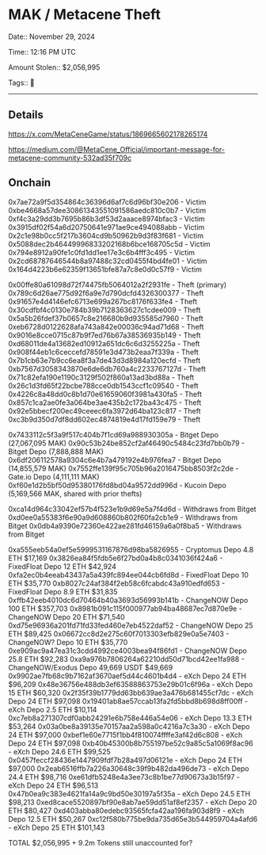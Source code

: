 # MAK / Metacene Theft 

Date:: November 29, 2024

Time:: 12:16 PM UTC

Amount Stolen:: $2,056,995

Tags:: 🔑

---


## Details

https://x.com/MetaCeneGame/status/1869665602178265174

https://medium.com/@MetaCene_Official/important-message-for-metacene-community-532ad35f709c


## Onchain

0x7ae72a9f5d354864c36396d6af7c6d96bf30e206 - Victim
0xbe4668a57dee30861343551091586aedc810c0b7 - Victim
0xf4c3a29dd3b7695b86b3df53d2aaace8974bfac3 - Victim
0x3915df02f54a6d20750641e971ae9ce494088abb - Victim
0x2c1e98b0cc5f217b3604cd9b50962b9d3f83f681 - Victim
0x5088dec2b46449996833202168b6bce168705c5d - Victim
0x794e8912a90fe1c0fd1dd1ee17e3c6b4fff3c495 - Victim
0x2cd68787646544b8a97488c32cd0455f4bd4fe01 - Victim
0x164d4223b6e62359f13651bfe87a7c8e0d0c57f9 - Victim

0x00ffe80a61098d72f74475fb5064012a2f2931fe - Theft (primary)
0x789c6d26ae775d92f6a9e7d790dcfd4326300377 - Theft
0x91657e4d4146efc6713e699a267bc8176f633fe4 - Theft
0x30cdfbf4c0130e784b39b7128363627c1cdee009 - Theft
0x5a5b26fdef37b0657c8e216680b9d935585d7960 - Theft
0xeb6728d0122628afa743a842e00036c94ad71d68 - Theft
0x9016e8cce0715c87b9f7ed76b67a38536935b149 - Theft
0xd68011de4a13682ed10912a651dc6c6d3255225a - Theft
0x908f44eb1c6ceccefd78591e3d473b2eaa7f339a - Theft
0x7b1cb63e7b9cc6ea8f3a7de43d3d8984a120ecfd - Theft
0xb7567d3058343870e6de6db760a4c2233767127d - Theft
0x71c82efa190e1190c3129f502f860a13ad3bd88a - Theft
0x26c1d3fd65f22bcbe788cce0db1543ccf1c09540 - Theft
0x4226c8a48dd0c8b1d70e61659060f3981a430fa5 - Theft
0x857c1ca2ae0fe3a064be3ae435b2c172ba43c475 - Theft
0x92e5bbecf200ec49ceeec6fa3972d64ba123c817 - Theft
0xc3b9d350d7df8dd602ec4874819e4d17fd159e79 - Theft

0x7433112c5f3a9f517c404b7f1cd69a988930305a - Bitget Depo (27,067,095 MAK)
0x90c53b24be852cf2af46490c5484c23fd7bb0b79 - Bitget Depo  (7,888,888 MAK)
0x6df206112578a9304c6e4b7a479192e4b976fea7 - Bitget Depo (14,855,579 MAK)
0x7552ffe139f95c705b96a2016475bb8503f2c2de - Gate.io Depo (4,111,111 MAK)
0xf60e1d2b5bf50d95380176fd8bd04a9572dd996d - Kucoin Depo  (5,169,566 MAK, shared with prior thefts)

0xca14d964c33042ef57b4f523e1b9d69e5a7f4d6d - Withdraws from Bitget
0xd0ee0a55383f6e90a9d608860b802f60fa2cb1e9 - Withdraws from Bitget
0x0db4a9390e72360e422ae281fd46159a6a0f8ba5 - Withdraws from Bitget


0xa555eeb54a0ef5e5999531167876d98ba5826955 - Cryptomus Depo        4.8 ETH              $17,169
0x3826ea84f5fdb5e6f27bd0a4b8c0341036f424a6 - FixedFloat Depo       12 ETH               $42,924
0xfa2ec0b4eeab43437a5a439fc894ee044cb6fd8d - FixedFloat Depo       10 ETH               $35,770
0xb8027c24af384f2eb58c6fcabdc43a910edfd653 - FixedFloat Depo       8.9 ETH              $31,835
0xffb42eeb4010dc6d70464b40a3693d56993b141b - ChangeNOW Depo        100 ETH             $357,703
0x8981b091c115f000977ab94ba48687ec7d870e9e - ChangeNOW Depo        20 ETH               $71,540
0xd75e96936a201fd71fd33fed460e7eb4522daf52 - ChangeNOW Depo        25 ETH               $89,425
0x06672cc8d2e275c60f7013303efb829e0a5e7403 - ChangeNOW? Depo       10 ETH               $35,770
0xe909ac9a47ea31c3cdd4992ce4003bea94f86fd1 - ChangeNOW Depo        25.8 ETH             $92,283
0xa9a976b7806264a62210dd50d71bcd42ee1fa988 - ChangeNOW/Exodus Depo 49,669 USDT          $49,669
0x9902ae7fb68c9b7162af3670aef5d44c4601b4d4 - eXch Depo             24 ETH               $96,209
0x48e36756e488db3ef63588863753e29b01c6f96a - eXch Depo             15 ETH               $60,320
0x2f35f39b1779dd63bb639ae3a476b681455cf7dc - eXch Depo             24 ETH               $97,098
0x19401ab8ae57ccab13fa2fd5bbd8b698d8ff00ff - eXch Depo             2.5 ETH              $10,114
0xc7eb8a271307cdf0abb24291e6b758e446a54e06 - eXch Depo             13.3 ETH             $53,264
0x03a0be8a39135e70157aa2a598a0c4216a7c3a30 - eXch Depo             24 ETH               $97,000
0xbef1e60e7715f1bb4f810074ffffe3af42d6c808 - eXch Depo             24 ETH               $97,098
0xb40b45300b8b755197be52c9a85c5a1069f8ac96 - eXch Depo             24.6 ETH             $99,525
0x0457feccf28436e1447909fdf7b28a497d06121e - eXch Depo             24 ETH               $97,000
0x2eab6516ffb7a226a30648c39f9b482da496de73 - eXch Depo             24.4 ETH             $98,716
0xe61dfb5248e4a3ee73c8b1be77d90673a3b15f97 - eXch Depo             24 ETH               $96,513
0x47b0ea9c383e4621fa14a9c9bd50e30197a5f35a - eXch Depo             24.5 ETH             $98,213
0xed8cace5520897bf90e8ab7ae59dd51af8ef2357 - eXch Depo             20 ETH               $80,427
0xd403abba80edebc93565fcfa42aa196fa903d8f9 - eXch Depo             12.5 ETH             $50,267
0xc12f580b775be9da735d65e3b544959704a4afd6 - eXch Depo             25 ETH              $101,143

TOTAL                                           $2,056,995 + 9.2m Tokens still unaccounted for?


